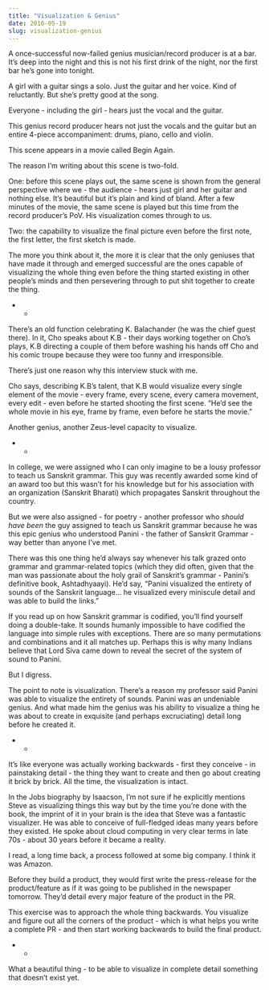 ```yaml
---
title: "Visualization & Genius"
date: 2016-05-19
slug: visualization-genius
---
```

A once-successful now-failed genius musician/record producer is at a bar. It’s deep into the night and this is not his first drink of the night, nor the first bar he’s gone into tonight.

A girl with a guitar sings a solo. Just the guitar and her voice. Kind of reluctantly. But she’s pretty good at the song.

Everyone - including the girl - hears just the vocal and the guitar.

This genius record producer hears not just the vocals and the guitar but an entire 4-piece accompaniment: drums, piano, cello and violin.

This scene appears in a movie called Begin Again.

The reason I’m writing about this scene is two-fold.

One: before this scene plays out, the same scene is shown from the general perspective where we - the audience - hears just girl and her guitar and nothing else. It’s beautiful but it’s plain and kind of bland. After a few minutes of the movie, the same scene is played but this time from the record producer’s PoV. His visualization comes through to us.

Two: the capability to visualize the final picture even before the first note, the first letter, the first sketch is made.

The more you think about it, the more it is clear that the only geniuses that have made it through and emerged successful are the ones capable of visualizing the whole thing even before the thing started existing in other people’s minds and then persevering through to put shit together to create the thing.

* *

There’s an old function celebrating K. Balachander (he was the chief guest there). In it, Cho speaks about K.B - their days working together on Cho’s plays, K.B directing a couple of them before washing his hands off Cho and his comic troupe because they were too funny and irresponsible.

There’s just one reason why this interview stuck with me.

Cho says, describing K.B’s talent, that K.B would visualize every single element of the movie - every frame, every scene, every camera movement, every edit - even before he started shooting the first scene. “He’d see the whole movie in his eye, frame by frame, even before he starts the movie.”

Another genius, another Zeus-level capacity to visualize.

* *

In college, we were assigned who I can only imagine to be a lousy professor to teach us Sanskrit grammar. This guy was recently awarded some kind of an award too but this wasn’t for his knowledge but for his association with an organization (Sanskrit Bharati) which propagates Sanskrit throughout the country.

But we were also assigned - for poetry - another professor who *should have been* the guy assigned to teach us Sanskrit grammar because he was this epic genius who understood Panini - the father of Sanskrit Grammar - way better than anyone I’ve met.

There was this one thing he’d always say whenever his talk grazed onto grammar and grammar-related topics (which they did often, given that the man was passionate about the holy grail of Sanskrit’s grammar - Panini’s definitive book, Ashtadhyaayi). He’d say, “Panini visualized the entirety of sounds of the Sanskrit language… he visualized every miniscule detail and was able to build the links.”

If you read up on how Sanskrit grammar is codified, you’ll find yourself doing a double-take. It sounds humanly impossible to have codified the language into simple rules with exceptions. There are so many permutations and combinations and it all matches up. Perhaps this is why many Indians believe that Lord Siva came down to reveal the secret of the system of sound to Panini.

But I digress.

The point to note is visualization. There’s a reason my professor said Panini was able to visualize the entirety of sounds. Panini was an undeniable genius. And what made him the genius was his ability to visualize a thing he was about to create in exquisite (and perhaps excruciating) detail long before he created it.

* *

It’s like everyone was actually working backwards - first they conceive - in painstaking detail - the thing they want to create and then go about creating it brick by brick. All the time, the visualization is intact.

In the Jobs biography by Isaacson, I’m not sure if he explicitly mentions Steve as visualizing things this way but by the time you’re done with the book, the imprint of it in your brain is the idea that Steve was a fantastic visualizer. He was able to conceive of full-fledged ideas many years before they existed. He spoke about cloud computing in very clear terms in late 70s - about 30 years before it became a reality.

I read, a long time back, a process followed at some big company. I think it was Amazon.

Before they build a product, they would first write the press-release for the product/feature as if it was going to be published in the newspaper tomorrow. They’d detail every major feature of the product in the PR.

This exercise was to approach the whole thing backwards. You visualize and figure out all the corners of the product - which is what helps you write a complete PR - and then start working backwards to build the final product.

* *

What a beautiful thing - to be able to visualize in complete detail something that doesn’t exist yet.